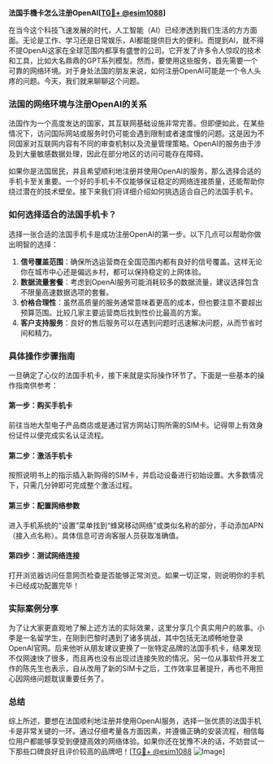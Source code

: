 **法国手機卡怎么注册OpenAI[[TG💪+ @esim1088](https://t.me/s/esim1088)]**

在当今这个科技飞速发展的时代，人工智能（AI）已经渗透到我们生活的方方面面。无论是工作、学习还是日常娱乐，AI都能提供巨大的便利。而提到AI，就不得不提OpenAI这家在全球范围内都享有盛誉的公司。它开发了许多令人惊叹的技术和工具，比如大名鼎鼎的GPT系列模型。然而，要使用这些服务，首先需要一个可靠的网络环境。对于身处法国的朋友来说，如何注册OpenAI可能是一个令人头疼的问题。今天，我们就来聊聊这个问题。

### 法国的网络环境与注册OpenAI的关系

法国作为一个高度发达的国家，其互联网基础设施非常完善。但即便如此，在某些情况下，访问国际网站或服务时仍可能会遇到限制或者速度慢的问题。这是因为不同国家对互联网内容有不同的审查机制以及流量管理策略。OpenAI的服务由于涉及到大量敏感数据处理，因此在部分地区的访问可能存在障碍。

如果你是法国居民，并且希望顺利地注册并使用OpenAI的服务，那么选择合适的手机卡至关重要。一个好的手机卡不仅能够保证稳定的网络连接质量，还能帮助你绕过潜在的技术壁垒。接下来我们将详细介绍如何挑选适合自己的法国手机卡。

### 如何选择适合的法国手机卡？

选择一张合适的法国手机卡是成功注册OpenAI的第一步。以下几点可以帮助你做出明智的选择：

1. **信号覆盖范围**：确保所选运营商在全国范围内都有良好的信号覆盖。这样无论你在城市中心还是偏远乡村，都可以保持稳定的上网体验。
2. **数据流量套餐**：考虑到OpenAI服务可能消耗较多的数据流量，建议选择包含不限量高速数据选项的套餐。
3. **价格合理性**：虽然高质量的服务通常意味着更高的成本，但也要注意不要超出预算范围。比较几家主要运营商后找到性价比最高的方案。
4. **客户支持服务**：良好的售后服务可以在遇到问题时迅速解决问题，从而节省时间和精力。

### 具体操作步骤指南

一旦确定了心仪的法国手机卡，接下来就是实际操作环节了。下面是一些基本的操作指南供参考：

#### 第一步：购买手机卡
前往当地大型电子产品商店或是通过官方网站订购所需的SIM卡。记得带上有效身份证件以便完成实名认证流程。

#### 第二步：激活手机卡
按照说明书上的指示插入新购得的SIM卡，并启动设备进行初始设置。大多数情况下，只需几分钟即可完成整个激活过程。

#### 第三步：配置网络参数
进入手机系统的“设置”菜单找到“蜂窝移动网络”或类似名称的部分，手动添加APN（接入点名称）。具体信息可咨询客服人员获取准确值。

#### 第四步：测试网络连接
打开浏览器访问任意网页检查是否能够正常浏览。如果一切正常，则说明你的手机卡已经成功配置完毕！

### 实际案例分享

为了让大家更直观地了解上述方法的实际效果，这里分享几个真实用户的故事。小李是一名留学生，在刚到巴黎时遇到了诸多挑战，其中包括无法顺畅地登录OpenAI官网。后来他听从朋友建议更换了一张特定品牌的法国手机卡，结果发现不仅网速快了很多，而且再也没有出现过连接失败的情况。另一位从事软件开发工作的陈先生也表示，自从改用了新的SIM卡之后，工作效率显著提升，再也不用担心因网络问题耽误重要任务了。

### 总结

综上所述，要想在法国顺利地注册并使用OpenAI服务，选择一张优质的法国手机卡是非常关键的一环。通过仔细考量各方面因素，并遵循正确的安装流程，相信每位用户都能够享受到便捷高效的网络体验。如果你还在犹豫不决的话，不妨尝试一下那些口碑良好且评价较高的品牌吧！[[TG💪+ @esim1088](https://t.me/s/esim1088) ![Image](https://i.postimg.cc/4NQfJmqS/Snipaste-2025-05-13-00-14-12.png)]